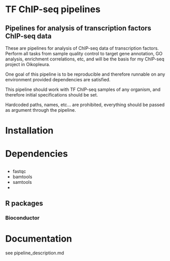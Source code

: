 TF ChIP-seq pipelines
=========
Pipelines for analysis of transcription factors ChIP-seq data
---------
These are pipelines for analysis of ChIP-seq data of transcription factors. Perform all tasks from sample quality control to target gene annotation, GO analysis, enrichment correlations, etc, and will be the basis for my ChIP-seq project in Oikopleura.

One goal of this pipeline is to be reproducible and therefore runnable on any environment provided dependencies are satisfied.

This pipeline should work with TF ChIP-seq samples of any organism, and therefore initial specifications should be set.

Hardcoded paths, names, etc... are prohibited, everything should be passed as argument through the pipeline.

# Installation


# Dependencies

##
- fastqc 
- bamtools
- samtools
- 

## R packages


### Bioconductor


# Documentation
see pipeline_description.md